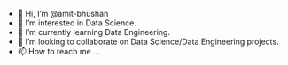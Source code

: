 - 👋 Hi, I’m @amit-bhushan
- 👀 I’m interested in Data Science.
- 🌱 I’m currently learning Data Engineering.
- 💞️ I’m looking to collaborate on Data Science/Data Engineering projects.
- 📫 How to reach me ...

<!---
amit-bhushan/amit-bhushan is a ✨ special ✨ repository because its `README.md` (this file) appears on your GitHub profile.
You can click the Preview link to take a look at your changes.
--->
